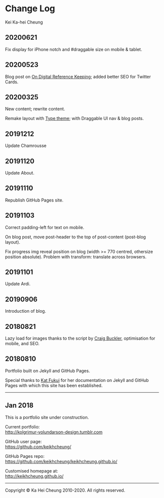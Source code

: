 # Change Log
Kei Ka-hei Cheung

## 20200621

Fix display for iPhone notch and #draggable size on mobile & tablet.

## 20200523

Blog post on [On Digital Reference Keeping](https://keikhcheung.com/blog/2020/05/23/On-Digital-Reference-Keeping/); added better SEO for Twitter Cards.

## 20200325

New content; rewrite content.

Remake layout with [Type theme](https://github.com/aspirethemes/type); with Draggable UI nav & blog posts.

## 20191212

Update Chamrousse

## 20191120

Update About.

## 20191110

Republish GitHub Pages site.

## 20191103

Correct padding-left for text on mobile.

On blog post, move post-header to the top of post-content (post-blog layout).

Fix progress img reveal position on blog (width >= 770 centred, othersize position absolute). Problem with transform: translate across browsers.

## 20191101

Update Ardi.

## 20190906

Introduction of blog.

## 20180821

Lazy load for images thanks to the script by [Craig Buckler](https://github.com/craigbuckler/progressive-image.js), optimisation for mobile, and SEO.

## 20180810

Portfolio built on Jekyll and GitHub Pages.

Special thanks to [Kat Fukui](http://katfukui.com) for her documentation on Jekyll and GitHub Pages with which this site has been established.

---

## Jan 2018

This is a portfolio site under construction.

Current portfolio:  
http://kolgrimur-volundarson-design.tumblr.com

GitHub user page:  
https://github.com/keikhcheung/

GitHub Pages repo:  
https://github.com/keikhcheung/keikhcheung.github.io/

Customised homepage at:  
http://keikhcheung.github.io/

---

Copyright © Ka Hei Cheung 2010-2020. All rights reserved.